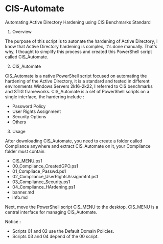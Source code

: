 # CIS-Automate
Automating Active Directory Hardening using CIS Benchmarks Standard
1. Overview

The purpose of this script is to autonate the hardening of Active Directory, I know that Active Directory hardening is complex, it's done manually.
That's why, I thought to simplify this process and created this PowerShell script called CIS_Automate.

2. CIS_Automate
   
CIS_Automate is a native PowerShell script focused on automating the hardening of the Active Directory, it is a standard and tested in different environments Windows Servers 2k16-2k22, I referred to CIS benchmarks and STIG frameworks. CIS_Automate is a set of PowerShell scripts on a single interface, the hardering include :

- Password Policy
- User Rights Assignment
- Security Options
- Others

3. Usage

After downloading CIS_Automate, you need to create a folder called Compliance anywhere and extract CIS_Automate on it, your Compliance folder must contain: 

- CIS_MENU.ps1
- 00_Compliance_CreatedGPO.ps1
- 01_Compliace_Passwd.ps1
- 02_Compliance_UserRightsAssignmtnt.ps1
- 03_Compliance_Security.ps1
- 04_Compliance_HArdening.ps1
- banner.md
- info.md

Next, move the PowerShell script CIS_MENU to the desktop. CIS_MENU is a central interface for managing CIS_Automate.

Notice :

- Scripts 01 and 02 use the Default Domain Policies.
- Scripts 03 and 04 depend of the 00 script. 




